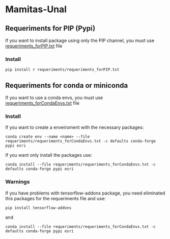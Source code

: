 # Mamitas-Unal
## Requeriments for PIP (Pypi)
If you want to install package using only the PIP channel, you must use [requeriments_forPIP.txt](requeriments_forPIP.txt/) file
### Install 
```
pip install r requeriments/requeriments_forPIP.txt 
```
## Requeriments for conda or miniconda
If you want to use a conda envs, you must use [requeriments_forCondaEnvs.txt](requeriments_forCondaEnvs.txt/) file
### Install
If you want to create a enveiroment with the necessary packages:
```
conda create env --name <name> --file requeriments/requeriments_forCondaEnvs.txt -c defaults conda-forge pypi esri
```
If you want only install the packages use:
```
conda install --file requeriments/requeriments_forCondaEnvs.txt -c defaults conda-forge pypi esri
```
### Warnings
If you have problems with tensorflow-addons package, you need eliminated this packages for the requeriments file and use:
```
pip install tensorflow-addons
```
and
```
conda install --file requeriments/requeriments_forCondaEnvs.txt -c defaults conda-forge pypi esri
```
